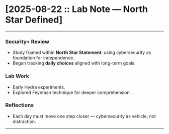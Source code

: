# [2025-08-22 :: Lab Note — North Star Defined]

---

### Security+ Review
- Study framed within **North Star Statement**: using cybersecurity as foundation for independence.  
- Began tracking **daily choices** aligned with long-term goals.  

### Lab Work
- Early Hydra experiments.  
- Explored Feynman technique for deeper comprehension.  

### Reflections  
- Each day must move one step closer — cybersecurity as vehicle, not distraction.  

---

